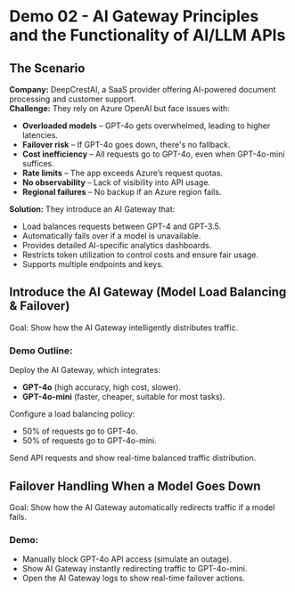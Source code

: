# Demo 02 - AI Gateway Principles and the Functionality of AI/LLM APIs

## The Scenario
**Company:** DeepCrestAI, a SaaS provider offering AI-powered document processing and customer support.  
**Challenge:** They rely on Azure OpenAI but face issues with:
- **Overloaded models** – GPT-4o gets overwhelmed, leading to higher latencies.
- **Failover risk** – If GPT-4o goes down, there's no fallback.
- **Cost inefficiency** – All requests go to GPT-4o, even when GPT-4o-mini suffices.
- **Rate limits** – The app exceeds Azure’s request quotas.
- **No observability** – Lack of visibility into API usage.
- **Regional failures** – No backup if an Azure region fails.

**Solution:** They introduce an AI Gateway that:
- Load balances requests between GPT-4 and GPT-3.5.
- Automatically fails over if a model is unavailable.
- Provides detailed AI-specific analytics dashboards.
- Restricts token utilization to control costs and ensure fair usage.
- Supports multiple endpoints and keys.

## Introduce the AI Gateway (Model Load Balancing & Failover)

Goal: Show how the AI Gateway intelligently distributes traffic.
### Demo Outline:

Deploy the AI Gateway, which integrates:
- **GPT-4o** (high accuracy, high cost, slower).
- **GPT-4o-mini** (faster, cheaper, suitable for most tasks).

Configure a load balancing policy:
- 50% of requests go to GPT-4o.
- 50% of requests go to GPT-4o-mini.

Send API requests and show real-time balanced traffic distribution.


## Failover Handling When a Model Goes Down

Goal: Show how the AI Gateway automatically redirects traffic if a model fails.

### Demo:
- Manually block GPT-4o API access (simulate an outage).
- Show AI Gateway instantly redirecting traffic to GPT-4o-mini.
- Open the AI Gateway logs to show real-time failover actions.

